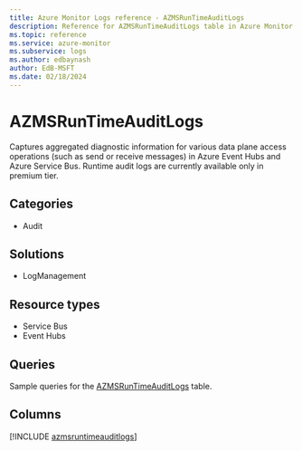 ```yaml
---
title: Azure Monitor Logs reference - AZMSRunTimeAuditLogs
description: Reference for AZMSRunTimeAuditLogs table in Azure Monitor Logs.
ms.topic: reference
ms.service: azure-monitor
ms.subservice: logs
ms.author: edbaynash
author: EdB-MSFT
ms.date: 02/18/2024
---
```


# AZMSRunTimeAuditLogs

Captures aggregated diagnostic information for various data plane access operations (such as send or receive messages) in Azure Event Hubs and Azure Service Bus. Runtime audit logs are currently available only in premium tier.


## Categories

- Audit

## Solutions

- LogManagement

## Resource types

- Service Bus
- Event Hubs

## Queries

 Sample queries for the [AZMSRunTimeAuditLogs](../queries/azmsruntimeauditlogs.md) table.


## Columns
  
[!INCLUDE [azmsruntimeauditlogs](.././tables/includes/azmsruntimeauditlogs-include.md)]
